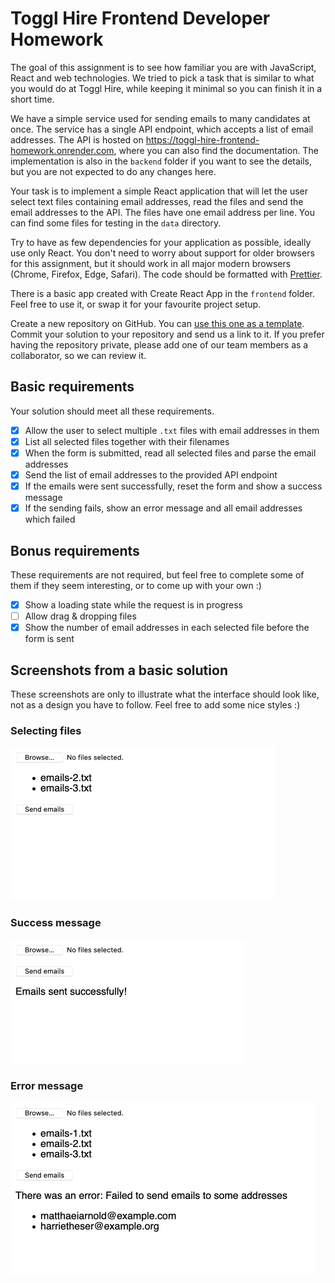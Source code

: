 # Toggl Hire Frontend Developer Homework

The goal of this assignment is to see how familiar you are with JavaScript, React and web technologies. We tried to pick a task that is similar to what you would do at Toggl Hire, while keeping it minimal so you can finish it in a short time.

We have a simple service used for sending emails to many candidates at once. The service has a single API endpoint, which accepts a list of email addresses. The API is hosted on https://toggl-hire-frontend-homework.onrender.com, where you can also find the documentation. The implementation is also in the `backend` folder if you want to see the details, but you are not expected to do any changes here.

Your task is to implement a simple React application that will let the user select text files containing email addresses, read the files and send the email addresses to the API. The files have one email address per line. You can find some files for testing in the `data` directory.

Try to have as few dependencies for your application as possible, ideally use only React. You don't need to worry about support for older browsers for this assignment, but it should work in all major modern browsers (Chrome, Firefox, Edge, Safari). The code should be formatted with [Prettier](https://prettier.io).

There is a basic app created with Create React App in the `frontend` folder. Feel free to use it, or swap it for your favourite project setup.

Create a new repository on GitHub. You can [use this one as a template](https://github.com/togglhire/frontend-homework/generate). Commit your solution to your repository and send us a link to it. If you prefer having the repository private, please add one of our team members as a collaborator, so we can review it.

## Basic requirements

Your solution should meet all these requirements.

- [x] Allow the user to select multiple `.txt` files with email addresses in them
- [x] List all selected files together with their filenames
- [x] When the form is submitted, read all selected files and parse the email addresses
- [x] Send the list of email addresses to the provided API endpoint
- [x] If the emails were sent successfully, reset the form and show a success message
- [x] If the sending fails, show an error message and all email addresses which failed

## Bonus requirements

These requirements are not required, but feel free to complete some of them if they seem interesting, or to come up with your own :)

- [x] Show a loading state while the request is in progress
- [ ] Allow drag & dropping files
- [x] Show the number of email addresses in each selected file before the form is sent

## Screenshots from a basic solution

These screenshots are only to illustrate what the interface should look like, not as a design you have to follow. Feel free to add some nice styles :)

### Selecting files

<img src="images/screenshot-1.png" width="424">

### Success message

<img src="images/screenshot-2.png" width="376">

### Error message

<img src="images/screenshot-3.png" width="485">
